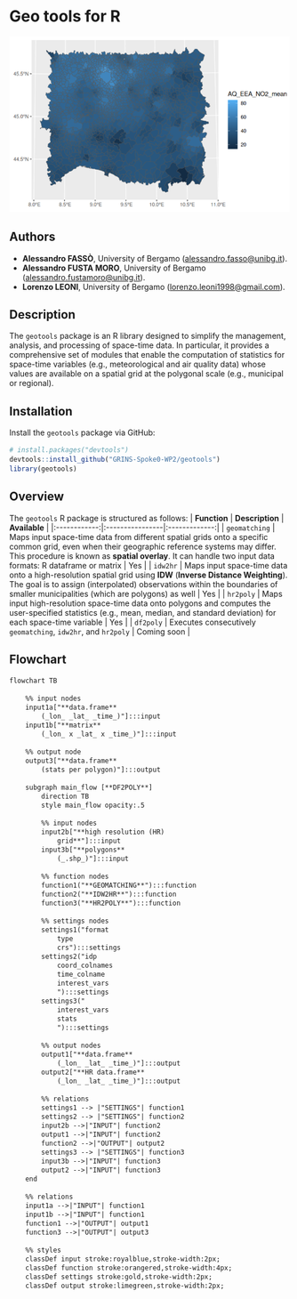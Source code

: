 # Geo tools for R

![Cover](media/Cover.png)

## Authors
- **Alessandro FASSÒ**, University of Bergamo (alessandro.fasso@unibg.it).
- **Alessandro FUSTA MORO**, University of Bergamo (alessandro.fustamoro@unibg.it).
- **Lorenzo LEONI**, University of Bergamo (lorenzo.leoni1998@gmail.com).

## Description
The ```geotools``` package is an R library designed to simplify the management, analysis, and processing of space-time data. In particular, it provides a comprehensive set of modules that enable the computation of statistics for space-time variables (e.g., meteorological and air quality data) whose values are available on a spatial grid at the polygonal scale (e.g., municipal or regional).

## Installation
Install the ```geotools``` package via GitHub:
``` r
# install.packages("devtools")
devtools::install_github("GRINS-Spoke0-WP2/geotools")
library(geotools)
``` 

## Overview
The ```geotools``` R package is structured as follows:
| **Function** | **Description** | **Available** |
|:------------:|:----------------|:-------------:|
| ```geomatching``` | Maps input space-time data from different spatial grids onto a specific common grid, even when their geographic reference systems may differ. This procedure is known as **spatial overlay**. It can handle two input data formats: R dataframe or matrix | Yes |
| ```idw2hr``` | Maps input space-time data onto a high-resolution spatial grid using **IDW** (**Inverse Distance Weighting**). The goal is to assign (interpolated) observations within the boundaries of smaller municipalities (which are polygons) as well | Yes |
| ```hr2poly``` | Maps input high-resolution space-time data onto polygons and computes the user-specified statistics (e.g., mean, median, and standard deviation) for each space-time variable | Yes |
| ```df2poly``` | Executes consecutively ```geomatching```, ```idw2hr```, and ```hr2poly``` | Coming soon |

## Flowchart

```mermaid
flowchart TB

    %% input nodes
    input1a["**data.frame**
        (_lon_ _lat_ _time_)"]:::input
    input1b["**matrix**
        (_lon_ x _lat_ x _time_)"]:::input
    
    %% output node
    output3["**data.frame**
        (stats per polygon)"]:::output

    subgraph main_flow [**DF2POLY**]
        direction TB
        style main_flow opacity:.5

        %% input nodes
        input2b["**high resolution (HR)
            grid**"]:::input
        input3b["**polygons**
            (_.shp_)"]:::input

        %% function nodes
        function1("**GEOMATCHING**"):::function
        function2("**IDW2HR**"):::function
        function3("**HR2POLY**"):::function

        %% settings nodes
        settings1("format
            type
            crs"):::settings
        settings2("idp
            coord_colnames
            time_colname
            interest_vars
            "):::settings
        settings3("
            interest_vars
            stats
            "):::settings

        %% output nodes
        output1["**data.frame**
            (_lon_ _lat_ _time_)"]:::output
        output2["**HR data.frame**
            (_lon_ _lat_ _time_)"]:::output

        %% relations
        settings1 --> |"SETTINGS"| function1
        settings2 --> |"SETTINGS"| function2
        input2b -->|"INPUT"| function2
        output1 -->|"INPUT"| function2
        function2 -->|"OUTPUT"| output2
        settings3 --> |"SETTINGS"| function3
        input3b -->|"INPUT"| function3
        output2 -->|"INPUT"| function3
    end

    %% relations
    input1a -->|"INPUT"| function1
    input1b -->|"INPUT"| function1
    function1 -->|"OUTPUT"| output1
    function3 -->|"OUTPUT"| output3

    %% styles
    classDef input stroke:royalblue,stroke-width:2px;
    classDef function stroke:orangered,stroke-width:4px;
    classDef settings stroke:gold,stroke-width:2px;
    classDef output stroke:limegreen,stroke-width:2px;
```
